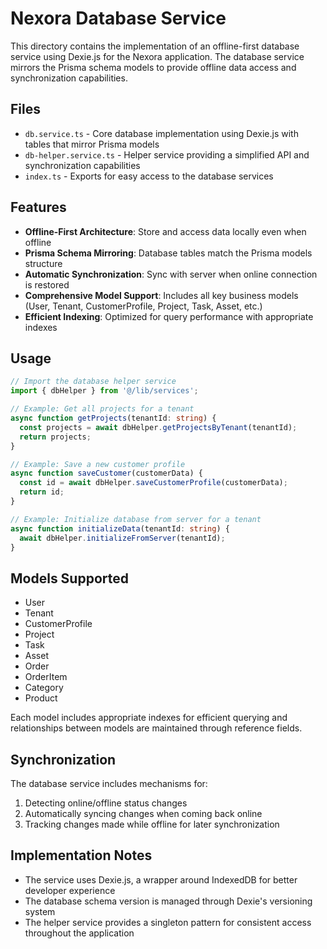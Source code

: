 # Nexora Database Service

This directory contains the implementation of an offline-first database service using Dexie.js for the Nexora application. The database service mirrors the Prisma schema models to provide offline data access and synchronization capabilities.

## Files

- `db.service.ts` - Core database implementation using Dexie.js with tables that mirror Prisma models
- `db-helper.service.ts` - Helper service providing a simplified API and synchronization capabilities
- `index.ts` - Exports for easy access to the database services

## Features

- **Offline-First Architecture**: Store and access data locally even when offline
- **Prisma Schema Mirroring**: Database tables match the Prisma models structure
- **Automatic Synchronization**: Sync with server when online connection is restored
- **Comprehensive Model Support**: Includes all key business models (User, Tenant, CustomerProfile, Project, Task, Asset, etc.)
- **Efficient Indexing**: Optimized for query performance with appropriate indexes

## Usage

```typescript
// Import the database helper service
import { dbHelper } from '@/lib/services';

// Example: Get all projects for a tenant
async function getProjects(tenantId: string) {
  const projects = await dbHelper.getProjectsByTenant(tenantId);
  return projects;
}

// Example: Save a new customer profile
async function saveCustomer(customerData) {
  const id = await dbHelper.saveCustomerProfile(customerData);
  return id;
}

// Example: Initialize database from server for a tenant
async function initializeData(tenantId: string) {
  await dbHelper.initializeFromServer(tenantId);
}
```

## Models Supported

- User
- Tenant
- CustomerProfile
- Project
- Task
- Asset
- Order
- OrderItem
- Category
- Product

Each model includes appropriate indexes for efficient querying and relationships between models are maintained through reference fields.

## Synchronization

The database service includes mechanisms for:

1. Detecting online/offline status changes
2. Automatically syncing changes when coming back online
3. Tracking changes made while offline for later synchronization

## Implementation Notes

- The service uses Dexie.js, a wrapper around IndexedDB for better developer experience
- The database schema version is managed through Dexie's versioning system
- The helper service provides a singleton pattern for consistent access throughout the application